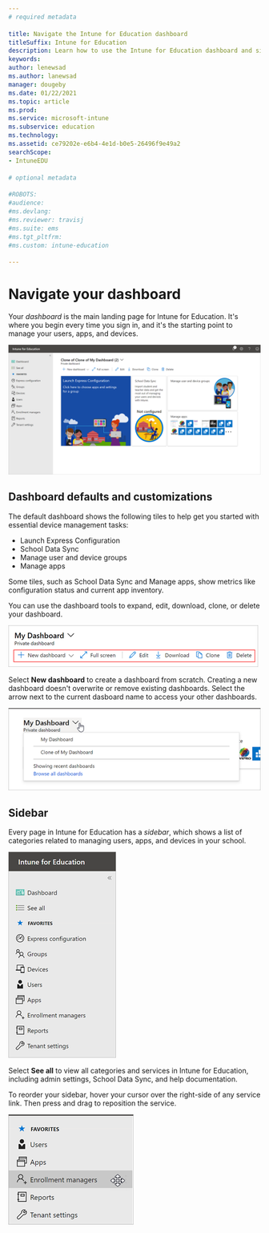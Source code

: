 ```yaml
---
# required metadata

title: Navigate the Intune for Education dashboard
titleSuffix: Intune for Education
description: Learn how to use the Intune for Education dashboard and sidebar to make navigating easier.
keywords:
author: lenewsad
ms.author: lanewsad
manager: dougeby
ms.date: 01/22/2021
ms.topic: article
ms.prod:
ms.service: microsoft-intune
ms.subservice: education
ms.technology:
ms.assetid: ce79202e-e6b4-4e1d-b0e5-26496f9e49a2
searchScope:
- IntuneEDU

# optional metadata

#ROBOTS:
#audience:
#ms.devlang:
#ms.reviewer: travisj
#ms.suite: ems
#ms.tgt_pltfrm:
#ms.custom: intune-education

---
```


# Navigate your dashboard

Your _dashboard_ is the main landing page for Intune for Education. It's where you begin every time you sign in, and it's the starting point to manage your users, apps, and devices.  

  ![The dashboard screen, which shows express configuration, school data sync, manage user and device groups, and manage app tiles.](./media/dashboard-landing-page-2101.png)

## Dashboard defaults and customizations  
The default dashboard shows the following tiles to help get you started with essential device management tasks:

* Launch Express Configuration
* School Data Sync
* Manage user and device groups
* Manage apps

Some tiles, such as School Data Sync and Manage apps, show metrics like configuration status and current app inventory.

You can use the dashboard tools to expand, edit, download, clone, or delete your dashboard. 

  ![Partial screenshot of Intune for Education dashboard, highlighting the toolbar options.](./media/dashboard-toolbar-2101.png)   

Select **New dashboard** to create a dashboard from scratch. Creating a new dashboard doesn't overwrite or remove existing dashboards. Select the arrow next to the current dasboard name to access your other dashboards.  

   ![Screenshot of Intune for Education dashboard. Arrow next to dashboard name is selected and reveals list of all dashboards in tenat.](./media/dashboard-add-new-2101.png)  

## Sidebar  

Every page in Intune for Education has a  _sidebar_, which shows a list of categories related to managing users, apps, and devices in your school.  


  ![Screenshot of the Intune for Edudcation sidebar showing the Dashboard and See all options,and eight Favorites.](./media/dashboard-left-sidebar-list-2101.png)

Select **See all** to view all categories and services in Intune for Education, including admin settings, School Data Sync, and help documentation. 

To reorder your sidebar, hover your cursor over the right-side of any service link. Then press and drag to reposition the service.  

  ![Image of Intune for Education sidebar with a move cursor hovering over the Enrollment managers item.](./media/dashboard-editing-sidebar-2001.png)  



